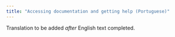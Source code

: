 ```yaml
---
title: "Accessing documentation and getting help (Portuguese)"
---
```

Translation to be added _after_ English text completed.
